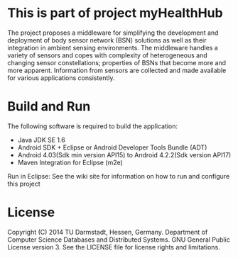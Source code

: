 This is part of project myHealthHub
===========

The project proposes a middleware for simplifying the development and deployment of 
body sensor network (BSN) solutions as well as their integration in ambient sensing 
environments. The middleware handles a variety of sensors and copes with complexity
of heterogeneous and changing sensor constellations; properties of BSNs that become
more and more apparent. Information from sensors are collected and made available 
for various applications consistently.


Build and Run
==============

The following software is required to build the application:
- Java JDK SE 1.6
- Android SDK + Eclipse or Android Developer Tools Bundle (ADT) 
- Android 4.03(Sdk min version API15) to Android 4.2.2(Sdk version API17)
- Maven Integration for Eclipse (m2e)
	
Run in Eclipse:
See the wiki site for information on how to run and configure this project

License
==============

Copyright (C) 2014 TU Darmstadt, Hessen, Germany. Department of Computer Science Databases and Distributed Systems.
GNU General Public License version 3. See the LICENSE file for license rights and limitations.

